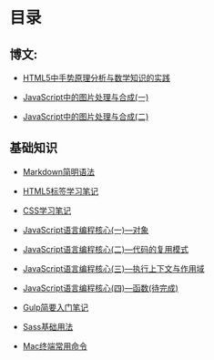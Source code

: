 # 目录

## 博文:

- [HTML5中手势原理分析与数学知识的实践](./html5-touch-math.md)

- [JavaScript中的图片处理与合成(一)](./canvas-1.md)

- [JavaScript中的图片处理与合成(二)](./canvas-2.md)


## 基础知识

- [Markdown简明语法](./basis/Markdown简明语法.md)

- [HTML5标签学习笔记](./basis/HTML学习笔记.md)

- [CSS学习笔记](./basis/CSS学习笔记.md)

- [JavaScript语言编程核心(一)—对象](./basis/JavaScript语言编程核心(一)—对象.md)

- [JavaScript语言编程核心(二)—代码的复用模式](./basis/JavaScript语言编程核心(二)—代码的复用模式.md)

- [JavaScript语言编程核心(三)—执行上下文与作用域](./basis/JavaScript语言编程核心(三)—执行上下文与作用域.md)

- [JavaScript语言编程核心(四)—函数(待完成)](./basis/JavaScript语言编程核心(四)—函数(待完成).md)

- [Gulp简要入门笔记](./basis/Gulp简要入门笔记.md)

- [Sass基础用法](./basis/Sass基础用法.md)

- [Mac终端常用命令](./basis/Mac终端常用命令.md)
